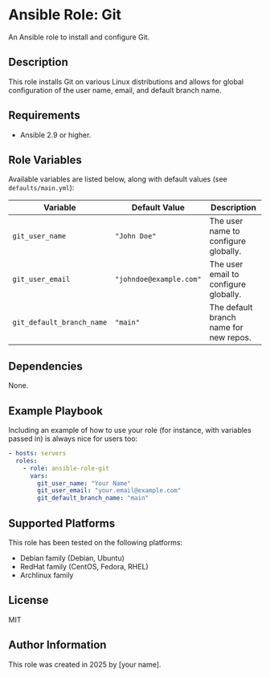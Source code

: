 # Ansible Role: Git

An Ansible role to install and configure Git.

## Description

This role installs Git on various Linux distributions and allows for global configuration of the user name, email, and default branch name.

## Requirements

- Ansible 2.9 or higher.

## Role Variables

Available variables are listed below, along with default values (see `defaults/main.yml`):

| Variable                  | Default Value         | Description                           |
| ------------------------- | --------------------- | ------------------------------------- |
| `git_user_name`           | `"John Doe"`          | The user name to configure globally.  |
| `git_user_email`          | `"johndoe@example.com"` | The user email to configure globally. |
| `git_default_branch_name` | `"main"`              | The default branch name for new repos.|

## Dependencies

None.

## Example Playbook

Including an example of how to use your role (for instance, with variables passed in) is always nice for users too:

```yaml
- hosts: servers
  roles:
    - role: ansible-role-git
      vars:
        git_user_name: "Your Name"
        git_user_email: "your.email@example.com"
        git_default_branch_name: "main"
```

## Supported Platforms

This role has been tested on the following platforms:

- Debian family (Debian, Ubuntu)
- RedHat family (CentOS, Fedora, RHEL)
- Archlinux family

## License

MIT

## Author Information

This role was created in 2025 by [your name].
